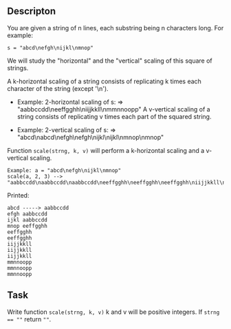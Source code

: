 ## Descripton

You are given a string of n lines, each substring being n characters long. For example:

```
s = "abcd\nefgh\nijkl\nmnop"
```

We will study the "horizontal" and the "vertical" scaling of this square of strings.

A k-horizontal scaling of a string consists of replicating k times each character of the string (except '\n').

- Example: 2-horizontal scaling of s: => "aabbccdd\neeffgghh\niijjkkll\nmmnnoopp"
  A v-vertical scaling of a string consists of replicating v times each part of the squared string.

- Example: 2-vertical scaling of s: => "abcd\nabcd\nefgh\nefgh\nijkl\nijkl\nmnop\nmnop"

Function `scale(strng, k, v)` will perform a k-horizontal scaling and a v-vertical scaling.

```
Example: a = "abcd\nefgh\nijkl\nmnop"
scale(a, 2, 3) --> "aabbccdd\naabbccdd\naabbccdd\neeffgghh\neeffgghh\neeffgghh\niijjkkll\niijjkkll\niijjkkll\nmmnnoopp\nmmnnoopp\nmmnnoopp"
```

Printed:

```
abcd -----> aabbccdd
efgh aabbccdd
ijkl aabbccdd
mnop eeffgghh
eeffgghh
eeffgghh
iijjkkll
iijjkkll
iijjkkll
mmnnoopp
mmnnoopp
mmnnoopp
```

## Task

Write function `scale(strng, k, v)` k and v will be positive integers. If `strng == ""` return `""`.
